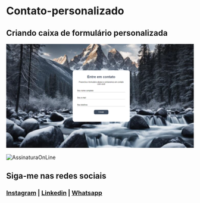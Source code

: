 # Contato-personalizado
## Criando caixa de formulário personalizada

 ![TelaPrincipal](https://github.com/NandoCruz/Contato-personalizado/blob/main/FormularioPersonalizado.png)

![AssinaturaOnLine](https://user-images.githubusercontent.com/47435625/133949021-a75e5344-9b28-494d-8b81-5386e1958eee.png)

## Siga-me nas redes sociais
### [Instagram](https://www.instagram.com/fcruz6241/) | [Linkedin](https://www.linkedin.com/feed/) | [Whatsapp](https://api.whatsapp.com/send?1=pt_br&phone=558398388777)

